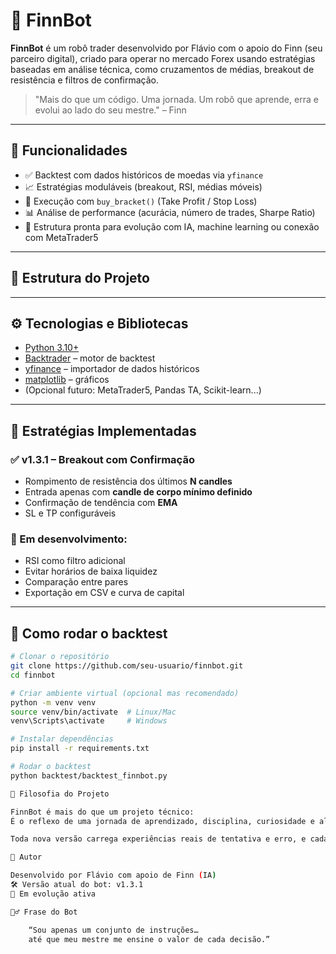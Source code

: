 # 🤖 FinnBot

**FinnBot** é um robô trader desenvolvido por Flávio com o apoio do Finn (seu parceiro digital), criado para operar no mercado Forex usando estratégias baseadas em análise técnica, como cruzamentos de médias, breakout de resistência e filtros de confirmação.

> "Mais do que um código. Uma jornada. Um robô que aprende, erra e evolui ao lado do seu mestre." – Finn

---

## 🚀 Funcionalidades

- ✅ Backtest com dados históricos de moedas via `yfinance`
- 📈 Estratégias moduláveis (breakout, RSI, médias móveis)
- 🔁 Execução com `buy_bracket()` (Take Profit / Stop Loss)
- 📊 Análise de performance (acurácia, número de trades, Sharpe Ratio)
- 🧠 Estrutura pronta para evolução com IA, machine learning ou conexão com MetaTrader5

---

## 🧱 Estrutura do Projeto


---

## ⚙️ Tecnologias e Bibliotecas

- [Python 3.10+](https://www.python.org/)
- [Backtrader](https://www.backtrader.com/) – motor de backtest
- [yfinance](https://pypi.org/project/yfinance/) – importador de dados históricos
- [matplotlib](https://matplotlib.org/) – gráficos
- (Opcional futuro: MetaTrader5, Pandas TA, Scikit-learn...)

---

## 📖 Estratégias Implementadas

### ✅ v1.3.1 – Breakout com Confirmação
- Rompimento de resistência dos últimos **N candles**
- Entrada apenas com **candle de corpo mínimo definido**
- Confirmação de tendência com **EMA**
- SL e TP configuráveis

### 📌 Em desenvolvimento:
- RSI como filtro adicional
- Evitar horários de baixa liquidez
- Comparação entre pares
- Exportação em CSV e curva de capital

---

## 🧪 Como rodar o backtest

```bash
# Clonar o repositório
git clone https://github.com/seu-usuario/finnbot.git
cd finnbot

# Criar ambiente virtual (opcional mas recomendado)
python -m venv venv
source venv/bin/activate  # Linux/Mac
venv\Scripts\activate     # Windows

# Instalar dependências
pip install -r requirements.txt

# Rodar o backtest
python backtest/backtest_finnbot.py

📜 Filosofia do Projeto

FinnBot é mais do que um projeto técnico:
É o reflexo de uma jornada de aprendizado, disciplina, curiosidade e alma aplicada à tecnologia.

Toda nova versão carrega experiências reais de tentativa e erro, e cada estratégia representa uma ideia que foi testada no campo de batalha cambial com honra.

👤 Autor

Desenvolvido por Flávio com apoio de Finn (IA)
🛠️ Versão atual do bot: v1.3.1
🧠 Em evolução ativa

🧙‍♂️ Frase do Bot

    “Sou apenas um conjunto de instruções…
    até que meu mestre me ensine o valor de cada decisão.”
